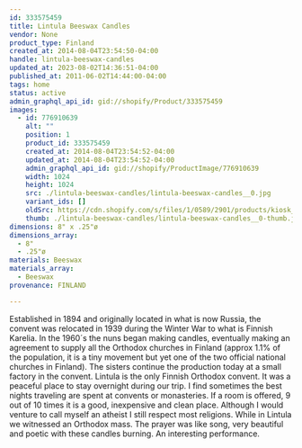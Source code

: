 ```yaml
---
id: 333575459
title: Lintula Beeswax Candles
vendor: None
product_type: Finland
created_at: 2014-08-04T23:54:50-04:00
handle: lintula-beeswax-candles
updated_at: 2023-08-02T14:36:51-04:00
published_at: 2011-06-02T14:44:00-04:00
tags: home
status: active
admin_graphql_api_id: gid://shopify/Product/333575459
images:
  - id: 776910639
    alt: ""
    position: 1
    product_id: 333575459
    created_at: 2014-08-04T23:54:52-04:00
    updated_at: 2014-08-04T23:54:52-04:00
    admin_graphql_api_id: gid://shopify/ProductImage/776910639
    width: 1024
    height: 1024
    src: ./lintula-beeswax-candles/lintula-beeswax-candles__0.jpg
    variant_ids: []
    oldSrc: https://cdn.shopify.com/s/files/1/0589/2901/products/kiosk_fi_candles.jpeg?v=1407210892
    thumb: ./lintula-beeswax-candles/lintula-beeswax-candles__0-thumb.jpg
dimensions: 8" x .25"ø
dimensions_array:
  - 8"
  - .25"ø
materials: Beeswax
materials_array:
  - Beeswax
provenance: FINLAND

---
```


Established in 1894 and originally located in what is now Russia, the convent was relocated in 1939 during the Winter War to what is Finnish Karelia. In the 1960´s the nuns began making candles, eventually making an agreement to supply all the Orthodox churches in Finland (approx 1.1% of the population, it is a tiny movement but yet one of the two official national churches in Finland). The sisters continue the production today at a small factory in the convent. Lintula is the only Finnish Orthodox convent. It was a peaceful place to stay overnight during our trip. I find sometimes the best nights traveling are spent at convents or monasteries. If a room is offered, 9 out of 10 times it is a good, inexpensive and clean place. Although I would venture to call myself an atheist I still respect most religions. While in Lintula we witnessed an Orthodox mass. The prayer was like song, very beautiful and poetic with these candles burning. An interesting performance.